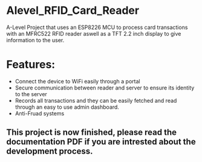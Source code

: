 # Alevel_RFID_Card_Reader

A-Level Project that uses an ESP8226 MCU to process card transactions with an MFRC522 RFID reader aswell as a TFT 2.2 inch display to give information to the user.

# Features:

- Connect the device to WiFi easily through a portal
- Secure communication between reader and server to ensure its identity to the server
- Records all transactions and they can be easily fetched and read through an easy to use admin dashboard.
- Anti-Fruad systems



## This project is now finished, please read the documentation PDF if you are intrested about the development process.
